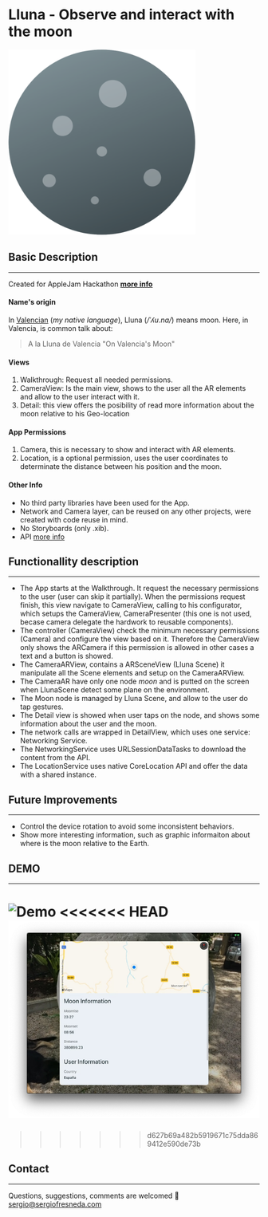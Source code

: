 # Lluna - Observe and interact with the moon
![lluna](assets/ic_lluna_logo.png)

## Basic Description
--------------------
Created for AppleJam Hackathon [__more info__](https://discord.com/channels/710223508382416976)

#### Name's origin
In [Valencian](https://en.wikipedia.org/wiki/Valencian_language) (_my native language_), Lluna (_/ˈʎu.na/_) means moon. Here, in Valencia, is common talk about:
 > A la Lluna de Valencia
 > "On Valencia's Moon"

#### Views
1. Walkthrough: Request all needed permissions.
2. CameraView: Is the main view, shows to the user all the AR elements and allow to the user interact with it.
3. Detail: this view offers the posibility of read more information about the moon relative to his Geo-location

#### App Permissions
1. Camera, this is necessary to show and interact with AR elements.
2. Location, is a optional permission, uses the user coordinates to determinate the distance between his position and the moon.

#### Other Info
- No third party libraries have been used for the App.
- Network and Camera layer, can be reused on any other projects, were created with code reuse in mind.
- No Storyboards (only .xib).
- API [more info](https://ipgeolocation.io/documentation/astronomy-api.html) 

## Functionallity description
-----------------------------
- The App starts at the Walkthrough. It request the necessary permissions to the user (user can skip it partially). When the permissions request finish, this view navigate to CameraView, calling to his configurator,  which setups the CameraView, CameraPresenter (this one is not used, becase camera delegate the hardwork to reusable components).
- The controller (CameraView) check the minimum necessary permissions (Camera) and configure the view based on it. Therefore the CameraView only shows the ARCamera if this permission is allowed in other cases a text and a button is showed.
- The CameraARView, contains a ARSceneView (Lluna Scene) it manipulate all the Scene elements and setup on the CameraARView.
- The CameraAR have only one node _moon_ and is putted on the screen when LlunaScene detect some plane on the environment.
- The Moon node is managed by Lluna Scene, and allow to the user do tap gestures.
- The Detail view is showed when user taps on the node, and shows some information about the user and the moon.
- The network calls are wrapped in DetailView, which uses one service: Networking Service.
- The NetworkingService uses URLSessionDataTasks to download the content from the API.
- The LocationService uses native CoreLocation API and offer the data with a shared instance.

## Future Improvements
-----------------------------
- Control the device rotation to avoid some inconsistent behaviors.
- Show more interesting information, such as graphic informaiton about where is the moon relative to the Earth.

## DEMO
-----------------------------
![Demo](assets/demo.GIF)
<<<<<<< HEAD
![Detail view](assets/detail_view.png)
=======

>>>>>>> d627b69a482b5919671c75dda869412e590de73b

## Contact
-----------------------------
Questions, suggestions, comments are welcomed 🎉 [sergio@sergiofresneda.com](mailto://sergio@sergiofresneda.com)

